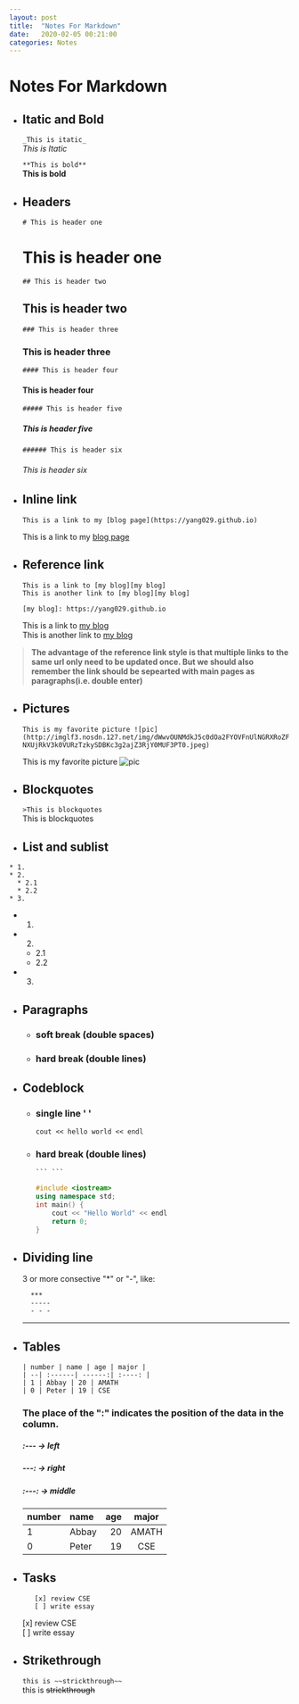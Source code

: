 ```yaml
---
layout: post
title:  "Notes For Markdown"
date:   2020-02-05 00:21:00 
categories: Notes
---
```

# Notes For Markdown

- ## Itatic and Bold
  `_This is itatic_`  
  _This is Itatic_  


  `**This is bold**`  
  **This is bold**

- ## Headers
   `# This is header one`
   # This is header one

   `## This is header two`
   ## This is header two

  `### This is header three`
  ### This is header three

  `#### This is header four`
  #### This is header four
 
  `##### This is header five`
  ##### This is header five

  `###### This is header six`
  ###### This is header six

- ## Inline link

  `This is a link to my [blog page](https://yang029.github.io)`  


   This is a link to my [blog page](https://yang029.github.io)

- ## Reference link
 
   `This is a link to [my blog][my blog]`  
   `This is another link to [my blog][my blog]`  


  `[my blog]: https://yang029.github.io`

  This is a link to [my blog][Blog]  
  This is another link to [my blog][Blog]  


  [Blog]: https://yang029.github.io   
>**The advantage of the reference link style is that multiple links to the same url only need to be updated once. But we should also remember the link should be sepearted with main pages as paragraphs(i.e. double enter)** 


- ## Pictures 
  `This is my favorite picture ![pic](http://imglf3.nosdn.127.net/img/dWwvOUNMdkJ5c0dOa2FYOVFnUlNGRXRoZFNXUjRkV3k0VURzTzkySDBKc3g2ajZ3RjY0MUF3PT0.jpeg)`


  This is my favorite picture ![pic](http://imglf3.nosdn.127.net/img/dWwvOUNMdkJ5c0dOa2FYOVFnUlNGRXRoZFNXUjRkV3k0VURzTzkySDBKc3g2ajZ3RjY0MUF3PT0.jpeg)

- ## Blockquotes
  `>This is blockquotes`  
 This is blockquotes

- ## List and sublist
  
```
* 1.   
* 2.  
  * 2.1 
  * 2.2 
* 3.
```

  * 1.  
  * 2. 
    * 2.1 
    * 2.2
  * 3.

- ## Paragraphs
  - ### soft break (double spaces)  
  - ### hard break (double lines) 

- ## Codeblock
  - ### single line ' '
    `cout << hello world << endl` 
  - ### hard break (double lines)  
    ` ``` ``` `
    ```c++
    #include <iostream>
    using namespace std;
    int main() {
        cout << "Hello World" << endl
        return 0;
    }
    ```
- ## Dividing line
  3 or more consective "*" or "-", like:

  ```
    ***
    -----
    - - -
  ```

  ***
- ## Tables 
  ```
  | number | name | age | major |
  | --| :------| ------:| :----: |
  | 1 | Abbay | 20 | AMATH
  | 0 | Peter | 19 | CSE
  ```
  ### The place of the ":" indicates the position of the data in the column.  
  ##### :--- -> left 
  ##### ---: -> right  
  ##### :---: -> middle


  | number | name | age | major |
  | --| :----| ---------:| :----: |
  | 1 | Abbay | 20 | AMATH
  | 0 | Peter | 19 | CSE

- ## Tasks

  ```
     [x] review CSE
     [ ] write essay
  ```

   [x] review CSE  
   [ ] write essay

- ## Strikethrough
  `this is ~~strickthrough~~`  
  this is ~~strickthrough~~
